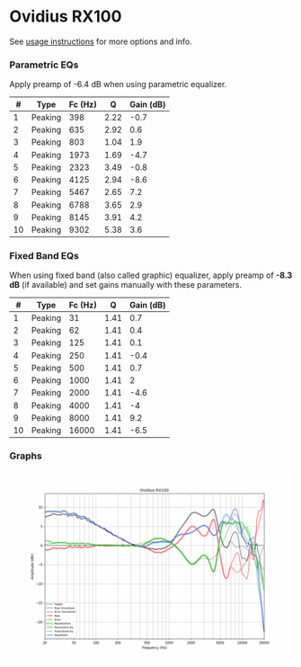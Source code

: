 # Ovidius RX100
See [usage instructions](https://github.com/jaakkopasanen/AutoEq#usage) for more options and info.

### Parametric EQs
Apply preamp of -6.4 dB when using parametric equalizer.

|   # | Type    |   Fc (Hz) |    Q |   Gain (dB) |
|-----|---------|-----------|------|-------------|
|   1 | Peaking |       398 | 2.22 |        -0.7 |
|   2 | Peaking |       635 | 2.92 |         0.6 |
|   3 | Peaking |       803 | 1.04 |         1.9 |
|   4 | Peaking |      1973 | 1.69 |        -4.7 |
|   5 | Peaking |      2323 | 3.49 |        -0.8 |
|   6 | Peaking |      4125 | 2.94 |        -8.6 |
|   7 | Peaking |      5467 | 2.65 |         7.2 |
|   8 | Peaking |      6788 | 3.65 |         2.9 |
|   9 | Peaking |      8145 | 3.91 |         4.2 |
|  10 | Peaking |      9302 | 5.38 |         3.6 |

### Fixed Band EQs
When using fixed band (also called graphic) equalizer, apply preamp of **-8.3 dB** (if available) and set gains manually with these parameters.

|   # | Type    |   Fc (Hz) |    Q |   Gain (dB) |
|-----|---------|-----------|------|-------------|
|   1 | Peaking |        31 | 1.41 |         0.7 |
|   2 | Peaking |        62 | 1.41 |         0.4 |
|   3 | Peaking |       125 | 1.41 |         0.1 |
|   4 | Peaking |       250 | 1.41 |        -0.4 |
|   5 | Peaking |       500 | 1.41 |         0.7 |
|   6 | Peaking |      1000 | 1.41 |         2   |
|   7 | Peaking |      2000 | 1.41 |        -4.6 |
|   8 | Peaking |      4000 | 1.41 |        -4   |
|   9 | Peaking |      8000 | 1.41 |         9.2 |
|  10 | Peaking |     16000 | 1.41 |        -6.5 |

### Graphs
![](./Ovidius%20RX100.png)

